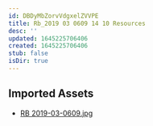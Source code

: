 ```yaml
---
id: DBDyMbZorvVdgxelZVVPE
title: Rb_2019 03 0609 14 10 Resources
desc: ''
updated: 1645225706406
created: 1645225706406
stub: false
isDir: true
---
```

## Imported Assets
- [RB 2019-03-0609.jpg](/assets/rb-2019-03-0609-oWZoMyUYsQPG.jpg)
